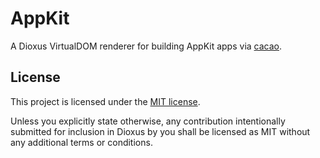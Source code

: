 # AppKit

A Dioxus VirtualDOM renderer for building AppKit apps via [cacao](https://github.com/ryanmcgrath/cacao).

## License
This project is licensed under the [MIT license].

[mit license]: https://github.com/DioxusLabs/dioxus/blob/master/LICENSE-MIT

Unless you explicitly state otherwise, any contribution intentionally submitted
for inclusion in Dioxus by you shall be licensed as MIT without any additional
terms or conditions.
